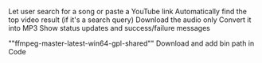Let user search for a song or paste a YouTube link
Automatically find the top video result (if it's a search query)
Download the audio only
Convert it into MP3
Show status updates and success/failure messages


""ffmpeg-master-latest-win64-gpl-shared"" Download and add bin path in Code
